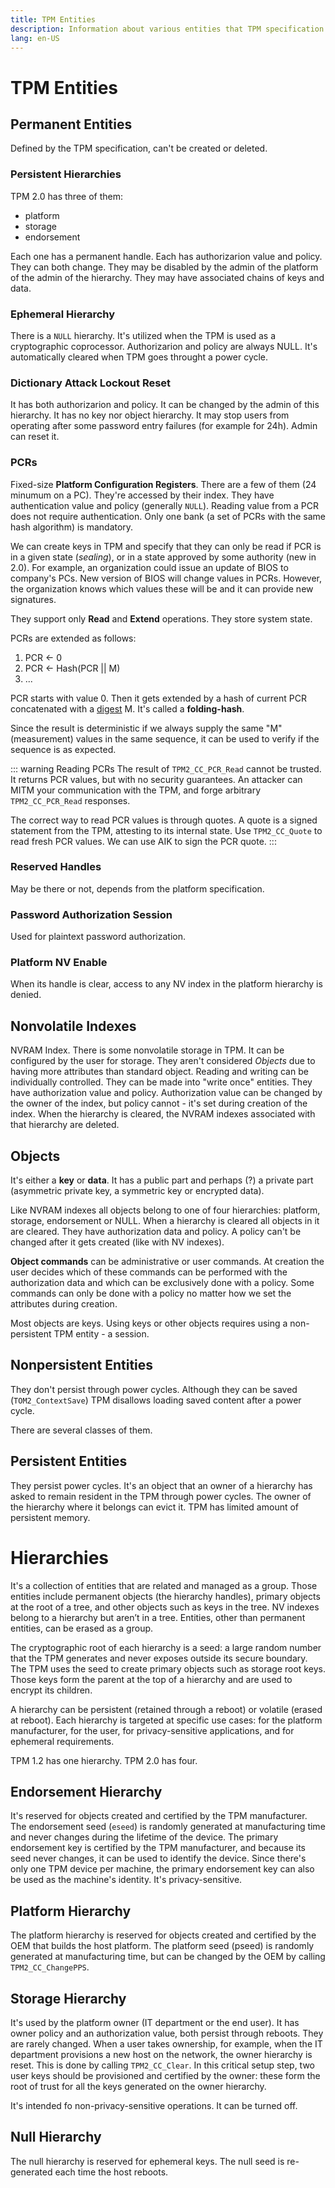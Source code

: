 ```yaml
---
title: TPM Entities
description: Information about various entities that TPM specification defines
lang: en-US
---
```



# TPM Entities

## Permanent Entities

Defined by the TPM specification, can't be created or deleted.

### Persistent Hierarchies

TPM 2.0 has three of them:

- platform
- storage
- endorsement

Each one has a permanent handle. Each has authorizarion value and policy. They
can both change. They may be disabled by the admin of the platform of the admin
of the hierarchy.
They may have associated chains of keys and data.

### Ephemeral Hierarchy

There is a `NULL` hierarchy. It's utilized when the TPM is used as a
cryptographic coprocessor. Authorizarion and policy are always NULL. It's
automatically cleared when TPM goes throught a power cycle.

### Dictionary Attack Lockout Reset

It has both authorizarion and policy. It can be changed by the admin of this
hierarchy. It has no key nor object hierarchy. It may stop users from operating
after some password entry failures (for example for 24h). Admin can reset it.

### PCRs

Fixed-size **Platform Configuration Registers**. There are a few of them (24
minumum on a PC). They're accessed by their index. They have authentication
value and policy (generally `NULL`). Reading value from a PCR does not require
authentication. Only one bank (a set of PCRs with the same hash algorithm) is
mandatory.

We can create keys in TPM and specify that they can only be read if PCR is in a
given state (_sealing_), or in a state approved by some authority (new in 2.0).
For example, an organization could issue an update of BIOS to company's PCs. New
version of BIOS will change values in PCRs. However, the organization knows
which values these will be and it can provide new signatures.

They support only **Read** and **Extend** operations. They store system state.

PCRs are extended as follows:

1. PCR <- 0
2. PCR <- Hash(PCR || M)
3. ...

PCR starts with value 0. Then it gets extended by a hash of current PCR
concatenated with a [digest](../basic-terms.md#hash) M. It's called a
**folding-hash**.

Since the result is deterministic if we always supply the same "M" (measurement)
values in the same sequence, it can be used to verify if the sequence is as
expected.

::: warning Reading PCRs
The result of `TPM2_CC_PCR_Read` cannot be trusted. It returns PCR values, but
with no security guarantees. An attacker can MITM your communication with the
TPM, and forge arbitrary `TPM2_CC_PCR_Read` responses.

The correct way to read PCR values is through quotes. A quote is a signed
statement from the TPM, attesting to its internal state. Use `TPM2_CC_Quote` to
read fresh PCR values. We can use AIK to sign the PCR quote.
:::

### Reserved Handles

May be there or not, depends from the platform specification.

### Password Authorization Session

Used for plaintext password authorization.

### Platform NV Enable

When its handle is clear, access to any NV index in the platform hierarchy is
denied.

## Nonvolatile Indexes

NVRAM Index. There is some nonvolatile storage in TPM. It can be configured by
the user for storage. They aren't considered *Objects* due to having more
attributes than standard object. Reading and writing can be individually
controlled. They can be made into "write once" entities. They have authorization
value and policy. Authorization value can be changed by the owner of the index,
but policy cannot - it's set during creation of the index. When the hierarchy is
cleared, the NVRAM indexes associated with that hierarchy are deleted.

## Objects

It's either a **key** or **data**. It has a public part and perhaps (?) a
private part (asymmetric private key, a symmetric key or encrypted data).

Like NVRAM indexes all objects belong to one of four hierarchies: platform,
storage, endorsement or NULL. When a hierarchy is cleared all objects in it are
cleared. They have authorization data and policy. A policy can't be changed
after it gets created (like with NV indexes). 

**Object commands** can be administrative or user commands. At creation the user
decides which of these commands can be performed with the authorization data and
which can be exclusively done with a policy. Some commands can only be done with
a policy no matter how we set the attributes during creation. 

Most objects are keys. Using keys or other objects requires using a
non-persistent TPM entity - a session.

## Nonpersistent Entities

They don't persist through power cycles. Although they can be saved
(`TOM2_ContextSave`) TPM disallows loading saved content after a power cycle.

There are several classes of them.

## Persistent Entities

They persist power cycles. It's an object that an owner of a hierarchy has asked
to remain resident in the TPM through power cycles. The owner of the hierarchy
where it belongs can evict it. TPM has limited amount of persistent memory.

# Hierarchies

It's a collection of entities that are related and managed as a group. Those
entities include permanent objects (the hierarchy handles), primary objects at
the root of a tree, and other objects such as keys in the tree. NV indexes
belong to a hierarchy but aren’t in a tree. Entities, other than permanent
entities, can be erased as a group.

The cryptographic root of each hierarchy is a seed: a large random number that
the TPM generates and never exposes outside its secure boundary. The TPM uses
the seed to create primary objects such as storage root keys. Those keys form
the parent at the top of a hierarchy and are used to encrypt its children.

A hierarchy can be persistent (retained through a reboot) or volatile (erased at
reboot). Each hierarchy is targeted at specific use cases: for the platform
manufacturer, for the user, for privacy-sensitive applications, and for
ephemeral requirements.

TPM 1.2 has one hierarchy. TPM 2.0 has four.

## Endorsement Hierarchy

It's reserved for objects created and certified by the TPM manufacturer. The
endorsement seed (`eseed`) is randomly generated at manufacturing time and never
changes during the lifetime of the device. The primary endorsement key is
certified by the TPM manufacturer, and because its seed never changes, it can be
used to identify the device. Since there's only one TPM device per machine, the
primary endorsement key can also be used as the machine's identity. It's
privacy-sensitive. 

## Platform Hierarchy

The platform hierarchy is reserved for objects created and certified by the OEM
that builds the host platform. The platform seed (pseed) is randomly generated
at manufacturing time, but can be changed by the OEM by calling
`TPM2_CC_ChangePPS`.

## Storage Hierarchy

It's used by the platform owner (IT department or the end user). It has owner
policy and an authorization value, both persist through reboots. They are rarely
changed. When a user takes ownership, for example, when the IT department
provisions a new host on the network, the owner hierarchy is reset. This is done
by calling `TPM2_CC_Clear`. In this critical setup step, two user keys should be
provisioned and certified by the owner: these form the root of trust for all the
keys generated on the owner hierarchy.

It's intended fo non-privacy-sensitive operations.
It can be turned off.

## Null Hierarchy

The null hierarchy is reserved for ephemeral keys. The null seed is re-generated
each time the host reboots.